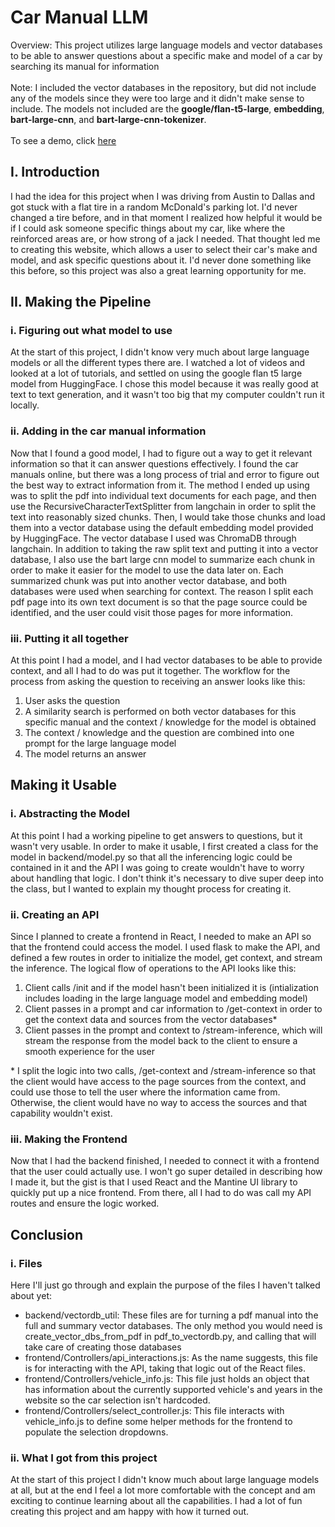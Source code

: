 # Car Manual LLM
Overview: This project utilizes large language models and vector databases to be able to answer questions about a specific make and model of a car by searching its manual for information
\
\
Note: I included the vector databases in the repository, but did not include any of the models since they were too large and it didn't make sense to include. The models not included are 
the __google/flan-t5-large__, __embedding__, __bart-large-cnn__, and __bart-large-cnn-tokenizer__. 
\
\
To see a demo, click [here](https://www.youtube.com/watch?v=09DRVQz9MmQ)


## I. Introduction
I had the idea for this project when I was driving from Austin to Dallas and got stuck with a flat tire in a random McDonald's parking lot. I'd never changed a tire before, and in that moment 
I realized how helpful it would be if I could ask someone specific things about my car, like where the reinforced areas are, or how strong of a jack I needed. That thought led me to creating 
this website, which allows a user to select their car's make and model, and ask specific questions about it. I'd never done something like this before, so this project was also a great
learning opportunity for me.

## II. Making the Pipeline

### i. Figuring out what model to use
At the start of this project, I didn't know very much about large language models or all the different types there are. I watched a lot of videos and looked at a lot of tutorials, and settled 
on using the google flan t5 large model from HuggingFace. I chose this model because it was really good at text to text generation, and it wasn't too big that my computer couldn't run it locally.

### ii. Adding in the car manual information
Now that I found a good model, I had to figure out a way to get it relevant information so that it can answer questions effectively. I found the car manuals online, but there was a long process
of trial and error to figure out the best way to extract information from it. The method I ended up using was to split the pdf into individual text documents for each page, and then use the 
RecursiveCharacterTextSplitter from langchain in order to split the text into reasonably sized chunks. Then, I would take those chunks and load them into a vector database using the default 
embedding model provided by HuggingFace. The vector database I used was ChromaDB through langchain. In addition to taking the raw split text and putting it into a vector database, I also 
use the bart large cnn model to summarize each chunk in order to make it easier for the model to use the data later on. Each summarized chunk was put into another vector database, and both 
databases were used when searching for context. The reason I split each pdf page into its own text document is so that the page source could be identified, and the user could visit those pages 
for more information. 

### iii. Putting it all together
At this point I had a model, and I had vector databases to be able to provide context, and all I had to do was put it together. The workflow for the process from asking the question to 
receiving an answer looks like this:

1. User asks the question
2. A similarity search is performed on both vector databases for this specific manual and the context / knowledge for the model is obtained
3. The context / knowledge and the question are combined into one prompt for the large language model
4. The model returns an answer

## Making it Usable

### i. Abstracting the Model
At this point I had a working pipeline to get answers to questions, but it wasn't very usable. In order to make it usable, I first created a class for the model in backend/model.py so that 
all the inferencing logic could be contained in it and the API I was going to create wouldn't have to worry about handling that logic. I don't think it's necessary to dive super 
deep into the class, but I wanted to explain my thought process for creating it.

### ii. Creating an API
Since I planned to create a frontend in React, I needed to make an API so that the frontend could access the model. I used flask to make the API, and defined a few 
routes in order to initialize the model, get context, and stream the inference. The logical flow of operations to the API looks like this:

1. Client calls /init and if the model hasn't been initialized it is (intialization includes loading in the large language model and embedding model)
2. Client passes in a prompt and car information to /get-context in order to get the context data and sources from the vector databases*
3. Client passes in the prompt and context to /stream-inference, which will stream the response from the model back to the client to ensure a smooth experience for the user

\* I split the logic into two calls, /get-context and /stream-inference so that the client would have access to the page sources from the context, and could use those to tell the user where 
the information came from. Otherwise, the client would have no way to access the sources and that capability wouldn't exist.

### iii. Making the Frontend
Now that I had the backend finished, I needed to connect it with a frontend that the user could actually use. I won't go super detailed in describing how I made it, but the gist is that
I used React and the Mantine UI library to quickly put up a nice frontend. From there, all I had to do was call my API routes and ensure the logic worked.

## Conclusion

### i. Files
Here I'll just go through and explain the purpose of the files I haven't talked about yet:
* backend/vectordb_util: These files are for turning a pdf manual into the full and summary vector databases. The only method you would need is create_vector_dbs_from_pdf in pdf_to_vectordb.py,
and calling that will take care of creating those databases
* frontend/Controllers/api_interactions.js: As the name suggests, this file is for interacting with the API, taking that logic out of the React files.
* frontend/Controllers/vehicle_info.js: This file just holds an object that has information about the currently supported vehicle's and years in the website so the car selection isn't hardcoded.
* frontend/Controllers/select_controller.js: This file interacts with vehicle_info.js to define some helper methods for the frontend to populate the selection dropdowns.

### ii. What I got from this project
At the start of this project I didn't know much about large language models at all, but at the end I feel a lot more comfortable with the concept and am exciting to continue learning 
about all the capabilities. I had a lot of fun creating this project and am happy with how it turned out.





